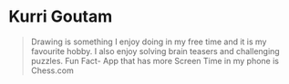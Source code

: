 # Kurri Goutam

> Drawing is something I enjoy doing in my free time and it is my favourite hobby. I also enjoy solving brain teasers and challenging puzzles.
> Fun Fact- App that has more Screen Time in my phone is Chess.com
